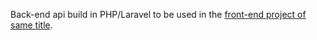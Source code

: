 Back-end api build in PHP/Laravel to be used in the [front-end project of same title](https://github.com/fssAlbertoLuis/reactive-posto-paggo).